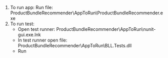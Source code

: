 1. To run app: Run file: ProductBundleRecommender\AppToRun\ProductBundleRecommender.exe
2. To run test:
	- Open test runner: ProductBundleRecommender\AppToRun\nunit-gui.exe.lnk
	- In test runner open file: ProductBundleRecommender\AppToRun\BLL.Tests.dll
	- Run
	
